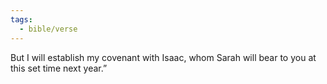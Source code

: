 ```yaml
---
tags:
  - bible/verse
---
```

But I will establish my covenant with Isaac, whom Sarah will bear to you at this set time next year.”
